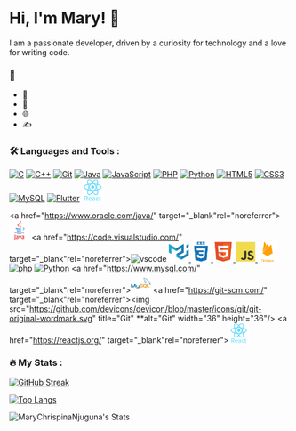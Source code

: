 
# Hi, I'm Mary! 👋
I am a passionate developer, driven by a curiosity for technology and a love for writing code.
### 🚀 

- 🔭 
- 📝 
- 🌐 
- ✍️

### :hammer_and_wrench: Languages and Tools :

<p align="left">
<a href="https://docs.microsoft.com/en-us/cpp/?view=msvc-170" target="_blank" rel="noreferrer"><img src="https://raw.githubusercontent.com/danielcranney/readme-generator/main/public/icons/skills/c-colored.svg" width="36" height="36" alt="C" /></a>
<a href="https://docs.microsoft.com/en-us/cpp/?view=msvc-170" target="_blank" rel="noreferrer"><img src="https://raw.githubusercontent.com/danielcranney/readme-generator/main/public/icons/skills/cplusplus-colored.svg" width="36" height="36" alt="C++" /></a>
<a href="https://git-scm.com/" target="_blank" rel="noreferrer"><img src="https://raw.githubusercontent.com/danielcranney/readme-generator/main/public/icons/skills/git-colored.svg" width="36" height="36" alt="Git" /></a>
<a href="https://www.oracle.com/java/" target="_blank" rel="noreferrer"><img src="https://raw.githubusercontent.com/danielcranney/readme-generator/main/public/icons/skills/java-colored.svg" width="36" height="36" alt="Java" /></a>
<a href="https://developer.mozilla.org/en-US/docs/Web/JavaScript" target="_blank" rel="noreferrer"><img src="https://raw.githubusercontent.com/danielcranney/readme-generator/main/public/icons/skills/javascript-colored.svg" width="36" height="36" alt="JavaScript" /></a>
<a href="https://www.php.net/" target="_blank" rel="noreferrer"><img src="https://raw.githubusercontent.com/danielcranney/readme-generator/main/public/icons/skills/php-colored.svg" width="36" height="36" alt="PHP" /></a>
<a href="https://www.python.org/" target="_blank" rel="noreferrer"><img src="https://raw.githubusercontent.com/danielcranney/readme-generator/main/public/icons/skills/python-colored.svg" width="36" height="36" alt="Python" /></a>
<a href="https://developer.mozilla.org/en-US/docs/Glossary/HTML5" target="_blank" rel="noreferrer"><img src="https://raw.githubusercontent.com/danielcranney/readme-generator/main/public/icons/skills/html5-colored.svg" width="36" height="36" alt="HTML5" /></a>
<a href="https://www.w3.org/TR/CSS/#css" target="_blank" rel="noreferrer"><img src="https://raw.githubusercontent.com/danielcranney/readme-generator/main/public/icons/skills/css3-colored.svg" width="36" height="36" alt="CSS3" /></a>
<a href="https://www.mysql.com/" target="_blank" rel="noreferrer"><img src="https://raw.githubusercontent.com/danielcranney/readme-generator/main/public/icons/skills/mysql-colored.svg" width="36" height="36" alt="MySQL" /></a>
<a href="https://flutter.dev/" target="_blank" rel="noreferrer"><img src="https://raw.githubusercontent.com/danielcranney/readme-generator/main/public/icons/skills/flutter-colored.svg" width="36" height="36" alt="Flutter" /></a>
<a href="https://reactjs.org/" target="_blank" rel="noreferrer">
  <img src="https://raw.githubusercontent.com/devicons/devicon/master/icons/react/react-original-wordmark.svg" alt="React" width="40" height="40"/></a>  

  <a href="https://www.oracle.com/java/" target="_blank"rel="noreferrer"><img src="https://github.com/devicons/devicon/blob/master/icons/java/java-original-wordmark.svg" title="Java" alt="Java" width="36" height="36"/></a>
   <a href="https://code.visualstudio.com/" target="_blank"rel="noreferrer"><img src="https://cdn.jsdelivr.net/gh/devicons/devicon/icons/vscode/vscode-original.svg" alt="vscode" width="36" height="36"/>
   <a href="https://mui.com/" target="_blank" rel="noreferrer"><img src="https://github.com/devicons/devicon/blob/master/icons/materialui/materialui-original.svg" title="Material UI" alt="Material UI" width="36" height="36"/>
   <a href="https://www.w3.org/TR/CSS/#css" target="_blank" rel="noreferrer"><img src="https://github.com/devicons/devicon/blob/master/icons/css3/css3-plain-wordmark.svg"  title="CSS3" alt="CSS" width="36" height="36"/>
   <a href="https://developer.mozilla.org/en-US/docs/Glossary/HTML5" target="_blank" rel="noreferrer"><img src="https://github.com/devicons/devicon/blob/master/icons/html5/html5-original.svg" title="HTML5" alt="HTML" width="36" height="36"/>
   <a href="https://developer.mozilla.org/en-US/docs/Web/JavaScript" target="_blank" rel="noreferrer"><img src="https://github.com/devicons/devicon/blob/master/icons/javascript/javascript-original.svg" title="JavaScript" alt="JavaScript" width="36" height="36"/>
  <a href="https://firebase.google.com/" target="_blank" rel="noreferrer"> <img src="https://github.com/devicons/devicon/blob/master/icons/firebase/firebase-plain-wordmark.svg" title="Firebase" alt="Firebase" width="36" height="36"/>
 <a href="https://www.php.net/" target="_blank" rel="noreferrer"> <img src="https://cdn.jsdelivr.net/gh/devicons/devicon/icons/php/php-original.svg" alt="php" width="36" height="36"/></a>
    <a href="https://www.python.org/" target="_blank" rel="noreferrer"><img src="https://raw.githubusercontent.com/danielcranney/readme-generator/main/public/icons/skills/python-colored.svg" width="36" height="36" alt="Python" /></a>
   <a href="https://www.mysql.com/" target="_blank"rel="noreferrer"><img src="https://github.com/devicons/devicon/blob/master/icons/mysql/mysql-original-wordmark.svg" title="MySQL"  alt="MySQL" width="36" height="36"/></a>
  <a href="https://git-scm.com/" target="_blank"rel="noreferrer"><img src="https://github.com/devicons/devicon/blob/master/icons/git/git-original-wordmark.svg" title="Git" **alt="Git" width="36" height="36"/></a>
     <a href="https://reactjs.org/" target="_blank"rel="noreferrer"><img src="https://github.com/devicons/devicon/blob/master/icons/react/react-original-wordmark.svg" title="React" alt="React" width="36" height="36"/></a>
</p>

### :fire: My Stats :
[![GitHub Streak](http://github-readme-streak-stats.herokuapp.com?user=MaryChrispinaNjuguna&theme=dark&background=000000)](https://git.io/streak-stats)


[![Top Langs](https://github-readme-stats.vercel.app/api/top-langs/?username=MaryChrispinaNjuguna&layout=compact&theme=vision-friendly-dark)](https://github.com/anuraghazra/github-readme-stats)


![MaryChrispinaNjuguna's Stats](https://github-readme-stats.vercel.app/api?username=MaryChrispinaNjuguna&theme=vue-dark&show_icons=true&hide_border=true&count_private=true)

